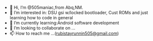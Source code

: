 - 👋 Hi, I’m @505maniac,from Abq,NM. 
- 👀 I’m interested in: DSU gsi w/locked bootloader, Cust ROMs and just learning how to code in general 
- 🌱 I’m currently learning:Android software development 
- 💞️ I’m looking to collaborate on ...
- 📫 How to reach me ...(rubistayrunnin505@gmail.com)

<!---
505maniac/505maniac is a ✨ special ✨ repository because its `README.md` (this file) appears on your GitHub profile.
You can click the Preview link to take a look at your changes.
--->
